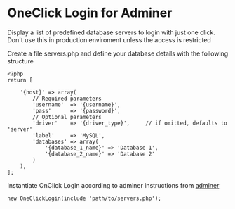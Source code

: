 # OneClick Login for Adminer
Display a list of predefined database servers to login with just one click.
Don't use this in production enviroment unless the access is restricted

Create a file servers.php and define your database details with the following structure
```
<?php
return [
	
    '{host}' => array(
		// Required parameters
        'username'  => '{username}',
        'pass'      => '{password}',
        // Optional parameters
        'driver'    => '{driver_type}',     // if omitted, defaults to 'server'
        'label'     => 'MySQL',
        'databases' => array(
            '{database_1_name}' => 'Database 1',
            '{database_2_name}' => 'Database 2'
        )
    ),
];
```
Instantiate OnClick Login according to adminer instructions from [adminer](https://www.adminer.org/plugins/#use)
```
new OneClickLogin(include 'path/to/servers.php');
```